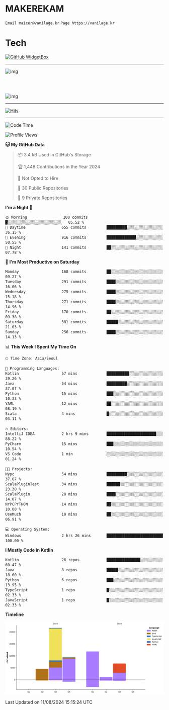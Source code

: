 # MAKEREKAM

`Email maicer@vanilage.kr`
`Page https://vanilage.kr`

# Tech

[![GitHub WidgetBox](https://github-widgetbox.vercel.app/api/skills?languages=python,js,ts,c,cpp,cs,java,kotlin,bash,md,html,css,xml,yaml,swift,powershell,json,R,SQL,php&tools=git,npm,gradle,nodejs,vercel,nginx&includeNames=true&theme=darkmode)](https://github.com/Jurredr/github-widgetbox)

---

![img](https://github-readme-stats.vercel.app/api/top-langs/?username=MAKEREKAM&layout=compact&theme=gruvbox)

<br>
<br>

![img](https://github-readme-stats.vercel.app/api/?username=MAKEREKAM&layout=compact&theme=gruvbox)

---

[![Hits](https://hits.seeyoufarm.com/api/count/incr/badge.svg?url=https%3A%2F%2Fgithub.com%2FMAKEREKAM&count_bg=%234A49D1&title_bg=%23555555&icon=&icon_color=%23E7E7E7&title=방문&edge_flat=false)](https://hits.seeyoufarm.com)

---

<!--START_SECTION:waka-->
![Code Time](http://img.shields.io/badge/Code%20Time-267%20hrs%2019%20mins-blue)

![Profile Views](http://img.shields.io/badge/Profile%20Views-0-blue)

**🐱 My GitHub Data** 

> 📦 3.4 kB Used in GitHub's Storage 
 > 
> 🏆 1,448 Contributions in the Year 2024
 > 
> 🚫 Not Opted to Hire
 > 
> 📜 30 Public Repositories 
 > 
> 🔑 9 Private Repositories 
 > 
**I'm a Night 🦉** 

```text
🌞 Morning                100 commits         █░░░░░░░░░░░░░░░░░░░░░░░░   05.52 % 
🌆 Daytime                655 commits         █████████░░░░░░░░░░░░░░░░   36.15 % 
🌃 Evening                916 commits         █████████████░░░░░░░░░░░░   50.55 % 
🌙 Night                  141 commits         ██░░░░░░░░░░░░░░░░░░░░░░░   07.78 % 
```
📅 **I'm Most Productive on Saturday** 

```text
Monday                   168 commits         ██░░░░░░░░░░░░░░░░░░░░░░░   09.27 % 
Tuesday                  291 commits         ████░░░░░░░░░░░░░░░░░░░░░   16.06 % 
Wednesday                275 commits         ████░░░░░░░░░░░░░░░░░░░░░   15.18 % 
Thursday                 271 commits         ████░░░░░░░░░░░░░░░░░░░░░   14.96 % 
Friday                   170 commits         ██░░░░░░░░░░░░░░░░░░░░░░░   09.38 % 
Saturday                 381 commits         █████░░░░░░░░░░░░░░░░░░░░   21.03 % 
Sunday                   256 commits         ████░░░░░░░░░░░░░░░░░░░░░   14.13 % 
```


📊 **This Week I Spent My Time On** 

```text
🕑︎ Time Zone: Asia/Seoul

💬 Programming Languages: 
Kotlin                   57 mins             ██████████░░░░░░░░░░░░░░░   39.26 % 
Java                     54 mins             █████████░░░░░░░░░░░░░░░░   37.07 % 
Python                   15 mins             ███░░░░░░░░░░░░░░░░░░░░░░   10.33 % 
YAML                     12 mins             ██░░░░░░░░░░░░░░░░░░░░░░░   08.19 % 
Scala                    4 mins              █░░░░░░░░░░░░░░░░░░░░░░░░   03.11 % 

🔥 Editors: 
IntelliJ IDEA            2 hrs 9 mins        ██████████████████████░░░   88.22 % 
PyCharm                  15 mins             ███░░░░░░░░░░░░░░░░░░░░░░   10.54 % 
VS Code                  1 min               ░░░░░░░░░░░░░░░░░░░░░░░░░   01.24 % 

🐱‍💻 Projects: 
Nypc                     54 mins             █████████░░░░░░░░░░░░░░░░   37.07 % 
ScalaPluginTest          34 mins             ██████░░░░░░░░░░░░░░░░░░░   23.38 % 
ScalaPlugin              20 mins             ████░░░░░░░░░░░░░░░░░░░░░   14.07 % 
NYPCPYTHON               14 mins             ██░░░░░░░░░░░░░░░░░░░░░░░   10.00 % 
UseMuch                  10 mins             ██░░░░░░░░░░░░░░░░░░░░░░░   06.91 % 

💻 Operating System: 
Windows                  2 hrs 26 mins       █████████████████████████   100.00 % 
```

**I Mostly Code in Kotlin** 

```text
Kotlin                   26 repos            ███████████████░░░░░░░░░░   60.47 % 
Java                     8 repos             █████░░░░░░░░░░░░░░░░░░░░   18.60 % 
Python                   6 repos             ███░░░░░░░░░░░░░░░░░░░░░░   13.95 % 
TypeScript               1 repo              █░░░░░░░░░░░░░░░░░░░░░░░░   02.33 % 
JavaScript               1 repo              █░░░░░░░░░░░░░░░░░░░░░░░░   02.33 % 
```



**Timeline**

![Lines of Code chart](https://raw.githubusercontent.com/MAKEREKAM/MAKEREKAM/main/assets/bar_graph.png)


 Last Updated on 11/08/2024 15:15:24 UTC
<!--END_SECTION:waka-->

